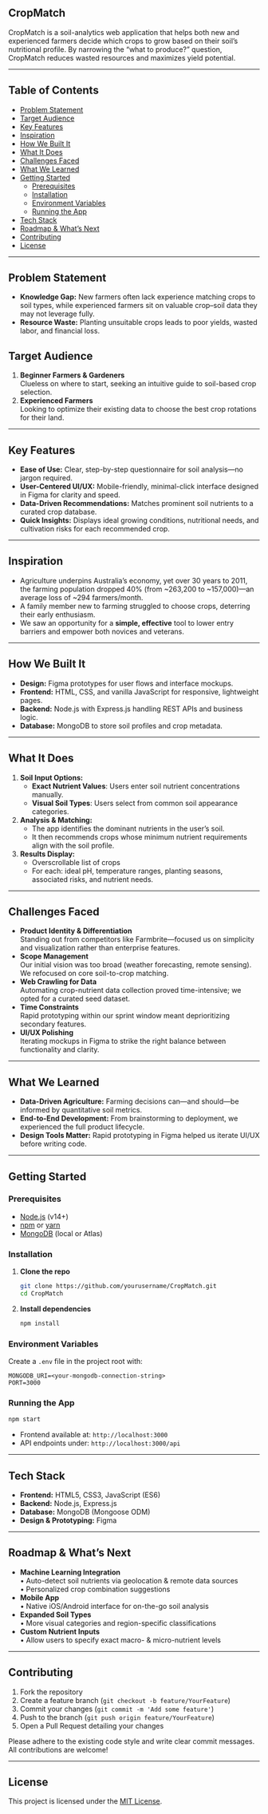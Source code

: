 ## CropMatch

CropMatch is a soil-analytics web application that helps both new and experienced farmers decide which crops to grow based on their soil’s nutritional profile. By narrowing the “what to produce?” question, CropMatch reduces wasted resources and maximizes yield potential.

---

## Table of Contents

- [Problem Statement](#problem-statement)  
- [Target Audience](#target-audience)  
- [Key Features](#key-features)  
- [Inspiration](#inspiration)  
- [How We Built It](#how-we-built-it)  
- [What It Does](#what-it-does)  
- [Challenges Faced](#challenges-faced)  
- [What We Learned](#what-we-learned)  
- [Getting Started](#getting-started)  
  - [Prerequisites](#prerequisites)  
  - [Installation](#installation)  
  - [Environment Variables](#environment-variables)  
  - [Running the App](#running-the-app)  
- [Tech Stack](#tech-stack)  
- [Roadmap & What’s Next](#roadmap--whats-next)  
- [Contributing](#contributing)  
- [License](#license)  

---

## Problem Statement

- **Knowledge Gap:** New farmers often lack experience matching crops to soil types, while experienced farmers sit on valuable crop–soil data they may not leverage fully.  
- **Resource Waste:** Planting unsuitable crops leads to poor yields, wasted labor, and financial loss.

## Target Audience

1. **Beginner Farmers & Gardeners**  
   Clueless on where to start, seeking an intuitive guide to soil-based crop selection.  
2. **Experienced Farmers**  
   Looking to optimize their existing data to choose the best crop rotations for their land.

---

## Key Features

- **Ease of Use:** Clear, step-by-step questionnaire for soil analysis—no jargon required.  
- **User-Centered UI/UX:** Mobile-friendly, minimal-click interface designed in Figma for clarity and speed.  
- **Data-Driven Recommendations:** Matches prominent soil nutrients to a curated crop database.  
- **Quick Insights:** Displays ideal growing conditions, nutritional needs, and cultivation risks for each recommended crop.

---

## Inspiration

- Agriculture underpins Australia’s economy, yet over 30 years to 2011, the farming population dropped 40% (from ~263,200 to ~157,000)—an average loss of ~294 farmers/month.  
- A family member new to farming struggled to choose crops, deterring their early enthusiasm.  
- We saw an opportunity for a **simple, effective** tool to lower entry barriers and empower both novices and veterans.

---

## How We Built It

- **Design:** Figma prototypes for user flows and interface mockups.  
- **Frontend:** HTML, CSS, and vanilla JavaScript for responsive, lightweight pages.  
- **Backend:** Node.js with Express.js handling REST APIs and business logic.  
- **Database:** MongoDB to store soil profiles and crop metadata.

---

## What It Does

1. **Soil Input Options:**  
   - **Exact Nutrient Values**: Users enter soil nutrient concentrations manually.  
   - **Visual Soil Types**: Users select from common soil appearance categories.  
2. **Analysis & Matching:**  
   - The app identifies the dominant nutrients in the user’s soil.  
   - It then recommends crops whose minimum nutrient requirements align with the soil profile.  
3. **Results Display:**  
   - Overscrollable list of crops  
   - For each: ideal pH, temperature ranges, planting seasons, associated risks, and nutrient needs.

---

## Challenges Faced

- **Product Identity & Differentiation**  
  Standing out from competitors like Farmbrite—focused us on simplicity and visualization rather than enterprise features.  
- **Scope Management**  
  Our initial vision was too broad (weather forecasting, remote sensing). We refocused on core soil-to-crop matching.  
- **Web Crawling for Data**  
  Automating crop-nutrient data collection proved time-intensive; we opted for a curated seed dataset.  
- **Time Constraints**  
  Rapid prototyping within our sprint window meant deprioritizing secondary features.  
- **UI/UX Polishing**  
  Iterating mockups in Figma to strike the right balance between functionality and clarity.

---

## What We Learned

- **Data-Driven Agriculture:** Farming decisions can—and should—be informed by quantitative soil metrics.  
- **End-to-End Development:** From brainstorming to deployment, we experienced the full product lifecycle.  
- **Design Tools Matter:** Rapid prototyping in Figma helped us iterate UI/UX before writing code.

---

## Getting Started

### Prerequisites

- [Node.js](https://nodejs.org/) (v14+)  
- [npm](https://www.npmjs.com/) or [yarn](https://yarnpkg.com/)  
- [MongoDB](https://www.mongodb.com/) (local or Atlas)

### Installation

1. **Clone the repo**  
   ```bash
   git clone https://github.com/yourusername/CropMatch.git
   cd CropMatch
   ```  
2. **Install dependencies**  
   ```bash
   npm install
   ```

### Environment Variables

Create a `.env` file in the project root with:

```
MONGODB_URI=<your-mongodb-connection-string>
PORT=3000
```

### Running the App

```bash
npm start
```

- Frontend available at: `http://localhost:3000`  
- API endpoints under: `http://localhost:3000/api`

---

## Tech Stack

- **Frontend:** HTML5, CSS3, JavaScript (ES6)  
- **Backend:** Node.js, Express.js  
- **Database:** MongoDB (Mongoose ODM)  
- **Design & Prototyping:** Figma

---

## Roadmap & What’s Next

- **Machine Learning Integration**  
  • Auto-detect soil nutrients via geolocation & remote data sources  
  • Personalized crop combination suggestions  
- **Mobile App**  
  • Native iOS/Android interface for on-the-go soil analysis  
- **Expanded Soil Types**  
  • More visual categories and region-specific classifications  
- **Custom Nutrient Inputs**  
  • Allow users to specify exact macro- & micro-nutrient levels

---

## Contributing

1. Fork the repository  
2. Create a feature branch (`git checkout -b feature/YourFeature`)  
3. Commit your changes (`git commit -m 'Add some feature'`)  
4. Push to the branch (`git push origin feature/YourFeature`)  
5. Open a Pull Request detailing your changes

Please adhere to the existing code style and write clear commit messages. All contributions are welcome!

---

## License

This project is licensed under the [MIT License](LICENSE).
